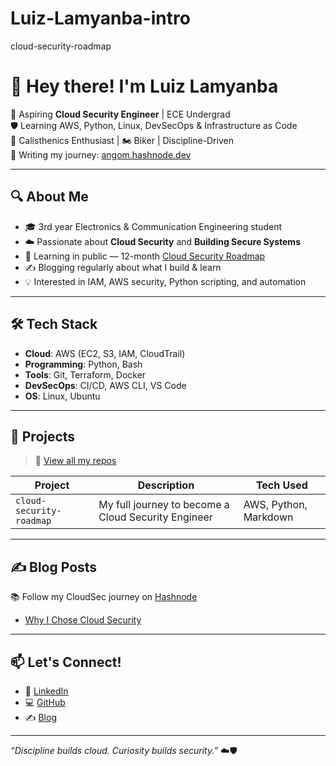 # Luiz-Lamyanba-intro
cloud-security-roadmap
# 👋 Hey there! I'm Luiz Lamyanba

🚀 Aspiring **Cloud Security Engineer** | ECE Undergrad <br>
🛡️ Learning AWS, Python, Linux, DevSecOps & Infrastructure as Code  
💪 Calisthenics Enthusiast | 🏍️ Biker | Discipline-Driven  
📝 Writing my journey: [angom.hashnode.dev](https://luizmakescloud.hashnode.dev/?source=top_nav_blog_home)

---

## 🔍 About Me
- 🎓 3rd year Electronics & Communication Engineering student
- ☁️ Passionate about **Cloud Security** and **Building Secure Systems**
- 📖 Learning in public — 12-month [Cloud Security Roadmap]()
- ✍️ Blogging regularly about what I build & learn
- 💡 Interested in IAM, AWS security, Python scripting, and automation

---

## 🛠️ Tech Stack
- **Cloud**: AWS (EC2, S3, IAM, CloudTrail)
- **Programming**: Python, Bash
- **Tools**: Git, Terraform, Docker
- **DevSecOps**: CI/CD, AWS CLI, VS Code
- **OS**: Linux, Ubuntu

---

## 🧱 Projects
> 📂 [View all my repos](https://github.com/LuizLamyanba?tab=repositories)

| Project | Description | Tech Used |
|--------|-------------|-----------|
| `cloud-security-roadmap` | My full journey to become a Cloud Security Engineer | AWS, Python, Markdown |

---

## ✍️ Blog Posts
📚 Follow my CloudSec journey on [Hashnode](https://angom.hashnode.dev)

- [Why I Chose Cloud Security](https://luizmakescloud.hashnode.dev/from-ece-student-to-cloud-security-engineer-my-roadmap-and-journey)


---

## 📫 Let's Connect!
- 🔗 [LinkedIn](www.linkedin.com/in/luizmakescloud)
- 💻 [GitHub](https://github.com/LuizLamyanba)
- ✍️ [Blog](https://angom.hashnode.dev)


---

_“Discipline builds cloud. Curiosity builds security.”_ ☁️🛡️
